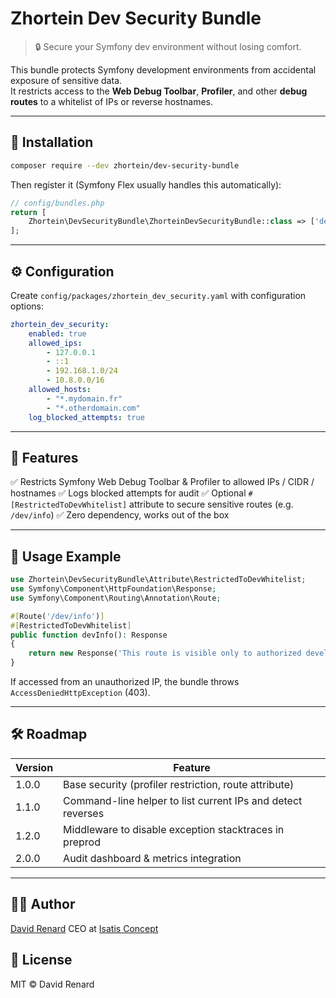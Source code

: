 # Zhortein Dev Security Bundle

> 🔒 Secure your Symfony dev environment without losing comfort.

This bundle protects Symfony development environments from accidental exposure of sensitive data.  
It restricts access to the **Web Debug Toolbar**, **Profiler**, and other **debug routes** to a whitelist of IPs or reverse hostnames.

---

## 🚀 Installation

```bash
composer require --dev zhortein/dev-security-bundle
```

Then register it (Symfony Flex usually handles this automatically):

```php
// config/bundles.php
return [
    Zhortein\DevSecurityBundle\ZhorteinDevSecurityBundle::class => ['dev' => true, 'test' => true],
];
```

---

## ⚙️ Configuration

Create <code>config/packages/zhortein_dev_security.yaml</code> with configuration options:

```yaml
zhortein_dev_security:
    enabled: true
    allowed_ips:
        - 127.0.0.1
        - ::1
        - 192.168.1.0/24
        - 10.8.0.0/16
    allowed_hosts:
        - "*.mydomain.fr"
        - "*.otherdomain.com"
    log_blocked_attempts: true
```

---

## 🧠 Features

✅ Restricts Symfony Web Debug Toolbar & Profiler to allowed IPs / CIDR / hostnames
✅ Logs blocked attempts for audit
✅ Optional <code>#[RestrictedToDevWhitelist]</code> attribute to secure sensitive routes (e.g. <code>/dev/info</code>)
✅ Zero dependency, works out of the box

--- 

## 🧰 Usage Example

```php
use Zhortein\DevSecurityBundle\Attribute\RestrictedToDevWhitelist;
use Symfony\Component\HttpFoundation\Response;
use Symfony\Component\Routing\Annotation\Route;

#[Route('/dev/info')]
#[RestrictedToDevWhitelist]
public function devInfo(): Response
{
    return new Response('This route is visible only to authorized developer IPs.');
}
```

If accessed from an unauthorized IP, the bundle throws <code>AccessDeniedHttpException</code> (403).

--- 

## 🛠️ Roadmap

| Version | Feature                                                     |
| ------- | ----------------------------------------------------------- |
| 1.0.0   | Base security (profiler restriction, route attribute)       |
| 1.1.0   | Command-line helper to list current IPs and detect reverses |
| 1.2.0   | Middleware to disable exception stacktraces in preprod      |
| 2.0.0   | Audit dashboard & metrics integration                       |

---

## 🧑‍💻 Author

[David Renard](https://www.david-renard.fr/?utm_source=github&utm_medium=banner&utm_campaign=david-renard-fr&utm_content=zhortein-dev-security-bundle)
CEO at [Isatis Concept](https://www.isatis-concept.fr?utm_source=github&utm_medium=banner&utm_campaign=isatis-concept&utm_content=zhortein-dev-security-bundle)

## 📝 License
MIT © David Renard
